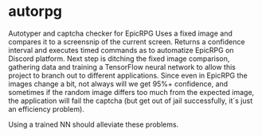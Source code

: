 # autorpg
Autotyper and captcha checker for EpicRPG
Uses a fixed image and compares it to a screensnip of the current screen. Returns a confidence interval and executes timed commands as to automatize EpicRPG on Discord platform.
Next step is ditching the fixed image comparison, gathering data and training a TensorFlow neural network to allow this project to branch out to different applications. Since 
even in EpicRPG the images change a bit, not always will we get 95%+ confidence, and sometimes if the random image differs too much from the expected image, the application
will fail the captcha (but get out of jail successfully, it´s just an efficiency problem).

Using a trained NN should alleviate these problems.
